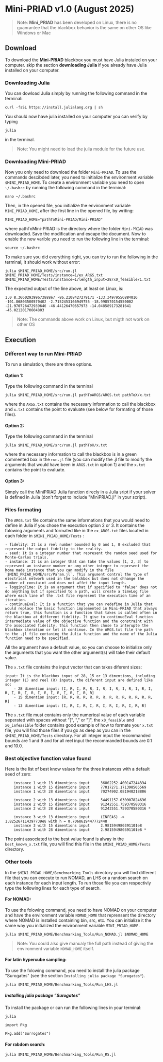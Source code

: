 # Mini-PRIAD v1.0 (August 2025)

> Note: **Mini_PRIAD** has been developed on Linux, there is no guanrantee that the blackbox behavior is the same on other OS like Windows or Mac

## Download
To download the **Mini-PRIAD** blackbox you must have Julia instaled on your computer. skip the section **downloading Julia** if you already have Julia installed on your computer.
### Downloading Julia
You can dowload Julia simply by running the following command in the terminal:
```
curl -fsSL https://install.julialang.org | sh
```
You should now have julia installed on your computer you can verify by typing 
```
julia
```
in the terminal.
> Note: You might need to load the julia module for the future use.
### Downloading Mini-PRIAD
 Now you only need to download the folder `Mini-PRIAD`. To use the commands descibded later, you need to initialize the environment variable  `$MINI_PRIAD_HOME`. To create a environment variable you need to open `~/.bashrc` by running the following command in the terminal:
```
nano ~/.bashrc
```
Then, in the opened file, you initialize the environment variable `MINI_PRIAD_HOME`, after the first line in the opened file, by writing:
```
MINI_PRIAD_HOME="pathToMini-PRIAD/Mini-PRIAD"
```
where pathToMini-PRIAD is the directory where the folder `Mini-PRIAD` was downloaded. Save the modification and escape the document. Now to enable the new varible you need to run the following line in the terminal:
```
source ~/.bashrc
```
To make sure you did everything right, you can try to run the following in the terminal, it should work without error:
```
julia $MINI_PRIAD_HOME/src/run.jl $MINI_PRIAD_HOME/Tests/instance=1/ex_ARGS.txt $MINI_PRIAD_HOME/Tests/instance=1/length_input=28/x0_feasible/1.txt
```
The expected output of the line above, at least on Linux, is:
```
1.0 8.366029399673888e7 -86.2108427279171 -133.34979556884016 -101.86803500570402 -2.7152453166949755 -18.998570154550002 -21.970726472939646 -46.44126470557973 -14.048589173281641 -45.02120170604803
```
> Note: The commands above work on Linux, but migth not work on other OS
## Execution
### Different way to run Mini-PRIAD
To run a simulation, there are three options.

#### Option 1:

Type the following command in the terminal
```
julia $MINI_PRIAD_HOME/src/run.jl pathToARGS/ARGS.txt pathToX/x.txt
```
where the `ARGS.txt` contains the necessary information to call the blackbox and `x.txt` contains the point to evaluate (see below for formating of those files).

#### Option 2:

Type the following command in the terminal
```
julia $MINI_PRIAD_HOME/src/run.jl pathToX/x.txt
```
where the necessary information to call the blackbox is in a green commented box in the `run.jl` file (you can modify the .jl file to modify the arguments that would have been in `ARGS.txt` in option 1) and the `x.txt` contains the point to evaluate.

#### Option 3:

Simply call the MiniPRIAD Julia function direcly in a Julia sript if your solver is defined in Julia (don't forget to include "MiniPRIAD.jl" in your script).

### Files formating
The `ARGS.txt` file contains the same informations that you would need to define in Julia if you chose the execution option 2 or 3. It contains the folowing arguments and formated like in the `ex_ARGS.txt` files located in each folder in `$MINI_PRIAD_HOME/Tests` : 
```
- fidelity: It is a reel number bounded by 0 and 1, 0 excluded that represent the output fidelity to the reality.
- seed: It is a integer number that represent the random seed used for Monte-Carlos trials.
- instance: It is an integer that can take the values [1, 2, 3] to represent an instance number or any other integer to represent the home made instance that you can modify in the file `$MINI_PRIAD_HOME/src/Param.jl`. This argument control the type of electrical network used in the balckbox but does not chhange the number of constaint and does not affet the input length.
- loggingTime: It is an argument that if specified to "false" does not do anything but if specified to a path, will create a timeLog file where each line of the .txt file represent the execution time of an iteration.
- continueEval: It is a function that you can redefine in Julia that would replace the basic function implemented in Mini-PRIAD that always return true, this function is a function that takes is called often in the blackbox at different fidelity. It give to continueEval function intermediate value of the objective function and the constraint with the associated fidelity, this function then chose to interupte the blackbox iteration or let it continue. In the ARGS.txt file the path to the .jl file contaning the Julia function and the name of the Julia function need to be specified.
```
All the argument have a default value, so you can choose to initialize only the arguments that you want the other argument(s) will take their default value.

The `x.txt` file contains the input vector that can takes diferent sizes:
```
input: It is the blackbox input of 28, 15 or 13 dimentions, including integer (I) and reel (R) inputs, the diferent input are defined like so:
	- 28 dimention input: [I, R, I, R, R, I, R, I, R, I, R, I, R, I, R, I, R, I, R, I, R, I, R, I, R, I, R, R]
	- 15 dimention input: [R, R, R, R, R, R, R, R, R, R, R, R, R, R, R]
	- 13 dimention input: [I, R, I, R, I, R, I, R, I, R, I, R, R]
```
The `x.txt` file must contains only the numerical value of each variable seperated with spaces without "[", "," or "]", the `x0_feasible` and `x0_infeasible` folder contains good example of how to formate your `x.txt` file, you will find those files if you go as deep as you can in the `$MINI_PRIAD_HOME/Tests` directory.
For all integer input the recommanded bounds are 1 and 9 and for all reel input the recommanded bounds are 0.1 and 10.0.

### Best objective function value found
Here is the list of best know values for the three instances with a default seed of zero:
```
	instance 1 with 13 dimentions input		36802252.400147244334
	instance 1 with 15 dimentions input		77017271.171398505569
	instance 1 with 28 dimentions input		70274902.081940218806

	instance 2 with 13 dimentions input		54491157.030907824636
	instance 2 with 15 dimentions input		91242551.759370580316
	instance 2 with 28 dimentions input		91242551.759370580316 *

	instance 3 with 13 dimentions input	    (INFEAS) -> 1.825267114397739e8 with h = 0.7068619447772448
	instance 3 with 15 dimentions input		2.981594980391101e8
	instance 3 with 28 dimentions input		2.981594980391101e8 *
```
The point associated to the best value found is alway in the `best_known_x.txt` file, you will find this file in the `$MINI_PRIAD_HOME/Tests` directory.
### Other tools
In the `$MINI_PRIAD_HOME/Benchmarking_Tools` directory you will find different file that you can execute to run NOMAD, an LHS or a random search on each instance for each input length. To run those file you can respectivly type the following lines for each type of search.
#### For NOMAD:
To use the folowing command, you need to have NOMAD on your computer and have the environment variable `NOMAD_HOME` that reprensent the directory where NOMAD is installed containing bin, src, etc. You can initialize it the same way you initialized the environment variable `MINI_PRIAD_HOME`.
```
julia $MINI_PRIAD_HOME/Benchmarking_Tools/Run_NOMAD.jl $NOMAD_HOME
```
> Note: You could also give manualy the full path instead of giving the environment variable `NOMAD_HOME` itself.
#### For latin hypercube sampling:
To use the folowing command, you need to install the julia package "Surogates" (see the section `Installing julia package "Surogates"`).
```
julia $MINI_PRIAD_HOME/Benchmarking_Tools/Run_LHS.jl
```
##### Installing julia package "Surogates"
To install the package or can run the following lines in your terminal:
```
julia
```
```
import Pkg
```
```
Pkg.add("Surrogates")
```
#### For rabdom search:
```
julia $MINI_PRIAD_HOME/Benchmarking_Tools/Run_RS.jl
```

